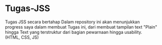 # Tugas-JSS
Tugas JSS secara bertahap 
Dalam repository ini akan menunjukkan progress saya dalam membuat Tugas ini, dari membuat tampilan text "Plain" hingga Text yang terstruktur dari bagian pewarnaan hingga usability. (HTML, CSS, JS)
